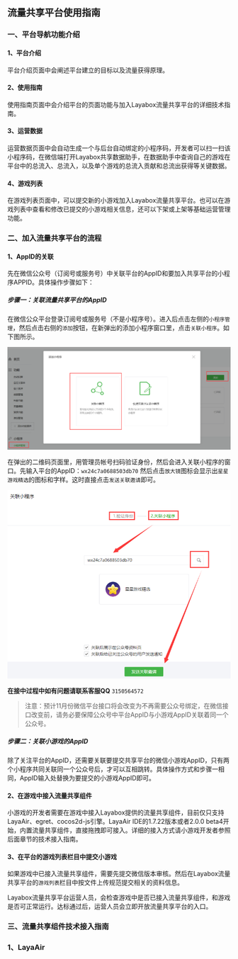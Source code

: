 ## 流量共享平台使用指南

### 一、平台导航功能介绍

#### 1、平台介绍

平台介绍页面中会阐述平台建立的目标以及流量获得原理。

#### 2、使用指南

使用指南页面中会介绍平台的页面功能与加入Layabox流量共享平台的详细技术指南。

#### 3、运营数据

运营数据页面中会自动生成一个与后台自动绑定的小程序码，开发者可以扫一扫该小程序码，在微信端打开Layabox共享数据助手，在数据助手中查询自己的游戏在平台中的总流入、总流入，以及单个游戏的总流入贡献和总流出获得等关键数据。

#### 4、游戏列表

在游戏列表页面中，可以提交新的小游戏加入Layabox流量共享平台。也可以在游戏列表中查看和修改已提交的小游戏相关信息，还可以下架或上架等基础运营管理功能。



### 二、加入流量共享平台的流程

#### 1、AppID的关联

先在微信公众号（订阅号或服务号）中关联平台的AppID和要加入共享平台的小程序APPID。具体操作步骤如下：

##### 步骤一：关联流量共享平台的AppID

在微信公众平台登录订阅号或服务号（不是小程序号）。进入后点击左侧的`小程序管理`，然后点击右侧的`添加`按钮，在新弹出的添加小程序窗口里，点击`关联小程序`。如下图所示。

![图1](img/1.png) 

在弹出的二维码页面里，用管理员帐号扫码验证身份，然后会进入关联小程序的窗口。先输入平台的AppID：`wx24c7a0688503db70` 然后点击`放大镜`图标会显示出`星星游戏精选`的图标和字样。这时直接点击`发送关联邀请`即可。

![图2](img/2.png) 

**在接中过程中如有问题请联系客服QQ** `3150564572`

> 注意：预计11月份微信平台接口将会改变为不再需要公众号绑定，在微信接口改变前，请务必要保障公众号中平台AppID与小游戏AppID关联着同一个公众号。

##### 步骤二：关联小游戏的AppID

除了关注平台的AppID，还需要关联要提交共享平台的微信小游戏AppID，只有两个小程序共同关联同一个公众号后，才可以互相跳转。具体操作方式和步骤一相同，AppID输入处替换为要提交的小游戏AppID即可。

#### 2、在游戏中接入流量共享组件

小游戏的开发者需要在游戏中接入Layabox提供的流量共享组件，目前仅只支持LayaAir、egret、cocos2d-js引擎。LayaAir IDE的1.7.22版本或者2.0.0 beta4开始，内置流量共享组件，直接拖拽即可接入。详细的接入方式请小游戏开发者参照后面章节的技术接入指南。

#### 3、在平台的游戏列表栏目中提交小游戏

如果游戏中已接入流量共享组件，需要先提交微信版本审核。然后在Layabox流量共享平台的`游戏列表`栏目中按文件上传规范提交相关的资料信息。

Layabox流量共享平台运营人员，会检查游戏中是否已接入流量共享组件，和游戏是否可正常运行。达标通过后，运营人员会立即开放流量共享平台的入口。

### 三、流量共享组件技术接入指南

###  1、LayaAir





